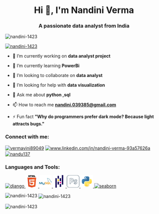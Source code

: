<h1 align="center">Hi 👋, I'm Nandini Verma</h1>
<h3 align="center">A passionate data analyst from India</h3>

<p align="left"> <img src="https://komarev.com/ghpvc/?username=nandini-1423&label=Profile%20views&color=0e75b6&style=flat" alt="nandini-1423" /> </p>

<p align="left"> <a href="https://github.com/ryo-ma/github-profile-trophy"><img src="https://github-profile-trophy.vercel.app/?username=nandini-1423" alt="nandini-1423" /></a> </p>

- 🔭 I’m currently working on **data analyst project**

- 🌱 I’m currently learning **PowerBi**

- 👯 I’m looking to collaborate on **data analyst**

- 🤝 I’m looking for help with **data visualization**

- 💬 Ask me about **python ,sql**

- 📫 How to reach me **nandini.039385@gmail.com**

- ⚡ Fun fact **"Why do programmers prefer dark mode? Because light attracts bugs."**

<h3 align="left">Connect with me:</h3>
<p align="left">
<a href="https://twitter.com/vermavini89049" target="blank"><img align="center" src="https://raw.githubusercontent.com/rahuldkjain/github-profile-readme-generator/master/src/images/icons/Social/twitter.svg" alt="vermavini89049" height="30" width="40" /></a>
<a href="https://linkedin.com/in/www.linkedin.com/in/nandini-verma-93a57626a" target="blank"><img align="center" src="https://raw.githubusercontent.com/rahuldkjain/github-profile-readme-generator/master/src/images/icons/Social/linked-in-alt.svg" alt="www.linkedin.com/in/nandini-verma-93a57626a" height="30" width="40" /></a>
<a href="https://kaggle.com/nandu137" target="blank"><img align="center" src="https://raw.githubusercontent.com/rahuldkjain/github-profile-readme-generator/master/src/images/icons/Social/kaggle.svg" alt="nandu137" height="30" width="40" /></a>
</p>

<h3 align="left">Languages and Tools:</h3>
<p align="left"> <a href="https://www.djangoproject.com/" target="_blank" rel="noreferrer"> <img src="https://cdn.worldvectorlogo.com/logos/django.svg" alt="django" width="40" height="40"/> </a> <a href="https://www.w3.org/html/" target="_blank" rel="noreferrer"> <img src="https://raw.githubusercontent.com/devicons/devicon/master/icons/html5/html5-original-wordmark.svg" alt="html5" width="40" height="40"/> </a> <a href="https://www.mysql.com/" target="_blank" rel="noreferrer"> <img src="https://raw.githubusercontent.com/devicons/devicon/master/icons/mysql/mysql-original-wordmark.svg" alt="mysql" width="40" height="40"/> </a> <a href="https://pandas.pydata.org/" target="_blank" rel="noreferrer"> <img src="https://raw.githubusercontent.com/devicons/devicon/2ae2a900d2f041da66e950e4d48052658d850630/icons/pandas/pandas-original.svg" alt="pandas" width="40" height="40"/> </a> <a href="https://www.photoshop.com/en" target="_blank" rel="noreferrer"> <img src="https://raw.githubusercontent.com/devicons/devicon/master/icons/photoshop/photoshop-line.svg" alt="photoshop" width="40" height="40"/> </a> <a href="https://www.python.org" target="_blank" rel="noreferrer"> <img src="https://raw.githubusercontent.com/devicons/devicon/master/icons/python/python-original.svg" alt="python" width="40" height="40"/> </a> <a href="https://seaborn.pydata.org/" target="_blank" rel="noreferrer"> <img src="https://seaborn.pydata.org/_images/logo-mark-lightbg.svg" alt="seaborn" width="40" height="40"/> </a> </p>

<p><img align="left" src="https://github-readme-stats.vercel.app/api/top-langs?username=nandini-1423&show_icons=true&locale=en&layout=compact" alt="nandini-1423" /></p>

<p>&nbsp;<img align="center" src="https://github-readme-stats.vercel.app/api?username=nandini-1423&show_icons=true&locale=en" alt="nandini-1423" /></p>

<p><img align="center" src="https://github-readme-streak-stats.herokuapp.com/?user=nandini-1423&" alt="nandini-1423" /></p>
